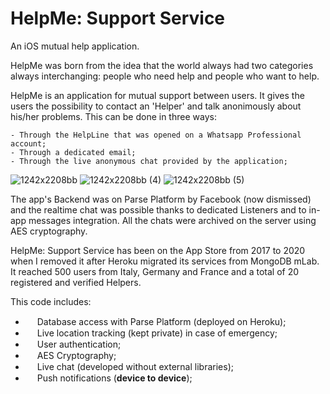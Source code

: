 # HelpMe: Support Service
An iOS mutual help application. 

HelpMe was born from the idea that the world always had two categories always interchanging: people who need help and people who want to help.
    
HelpMe is an application for mutual support between users. It gives the users the possibility to contact an 'Helper' and talk anonimously about his/her problems.
This can be done in three ways:

    - Through the HelpLine that was opened on a Whatsapp Professional account;
    - Through a dedicated email;
    - Through the live anonymous chat provided by the application;
    
    
![1242x2208bb](https://user-images.githubusercontent.com/1354168/155526706-13c412f5-7b87-4468-b80a-ac7235d10c58.png)
![1242x2208bb (4)](https://user-images.githubusercontent.com/1354168/155526712-f0ca8eba-c6f3-418f-8e3e-07d69b725429.png)
![1242x2208bb (5)](https://user-images.githubusercontent.com/1354168/155526713-b6b8541e-a6c6-47a7-b75b-866ae7f15c88.png)

The app's Backend was on Parse Platform by Facebook (now dismissed) and the realtime chat was possible thanks to dedicated Listeners and to in-app messages integration. 
All the chats were archived on the server using AES cryptography. 

HelpMe: Support Service has been on the App Store from 2017 to 2020 when I removed it after Heroku migrated its services from MongoDB mLab. It reached 500 users from Italy, Germany and France and a total of 20 registered and verified Helpers.  

This code includes: 

   - <img src="https://cdn-icons.flaticon.com/png/128/586/premium/586293.png?token=exp=1646817942~hmac=75ff0e2b7ec2802a953a386b43db96d8" width="15px"> Database access with Parse Platform (deployed on Heroku);
   - <img src="https://cdn-icons.flaticon.com/png/128/5165/premium/5165249.png?token=exp=1646818176~hmac=45b54ea619914eee3a72ad1d8cb49228" width="15px"> Live location tracking (kept private) in case of emergency;
   - <img src="https://cdn-icons-png.flaticon.com/128/1060/1060387.png" width="15px"> User authentication;
   - <img src="https://cdn-icons.flaticon.com/png/512/4755/premium/4755434.png?token=exp=1646818207~hmac=b571a92e24259c3ad540ad7b2e967a70" width="15px"> AES Cryptography;
   - <img src="https://cdn-icons-png.flaticon.com/128/2950/2950711.png" width="15px"> Live chat (developed without external libraries);
   - <img src="https://cdn-icons-png.flaticon.com/512/1182/1182769.png" width="15px"> Push notifications (<b>device to device</b>);
    
